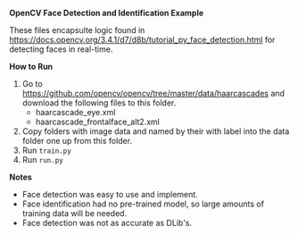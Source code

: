 **OpenCV Face Detection and Identification Example**

These files encapsulte logic found in https://docs.opencv.org/3.4.1/d7/d8b/tutorial_py_face_detection.html for detecting faces in real-time.


**How to Run**
1. Go to https://github.com/opencv/opencv/tree/master/data/haarcascades and download the following files to this folder.
    - haarcascade_eye.xml
    - haarcascade_frontalface_alt2.xml
2. Copy folders with image data and named by their with label into the data folder one up from this folder.
3. Run `train.py`
4. Run `run.py` 


**Notes**
- Face detection was easy to use and implement.
- Face identification had no pre-trained model, so large amounts of training data will be needed.
- Face detection was not as accurate as DLib's.